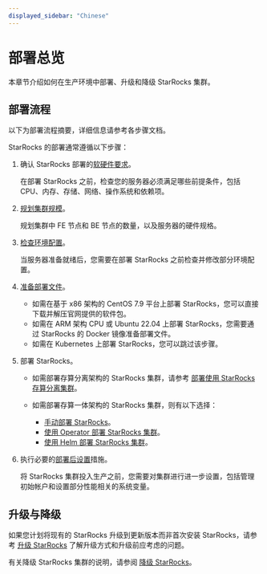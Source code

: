 ```yaml
---
displayed_sidebar: "Chinese"
---
```


# 部署总览

本章节介绍如何在生产环境中部署、升级和降级 StarRocks 集群。

## 部署流程

以下为部署流程摘要，详细信息请参考各步骤文档。

StarRocks 的部署通常遵循以下步骤：

1. 确认 StarRocks 部署的[软硬件要求](../deployment/deployment_prerequisites.md)。

   在部署 StarRocks 之前，检查您的服务器必须满足哪些前提条件，包括 CPU、内存、存储、网络、操作系统和依赖项。

2. [规划集群规模](../deployment/plan_cluster.md)。

   规划集群中 FE 节点和 BE 节点的数量，以及服务器的硬件规格。

3. [检查环境配置](../deployment/environment_configurations.md)。

   当服务器准备就绪后，您需要在部署 StarRocks 之前检查并修改部分环境配置。

4. [准备部署文件](../deployment/prepare_deployment_files.md)。

   - 如需在基于 x86 架构的 CentOS 7.9 平台上部署 StarRocks，您可以直接下载并解压官网提供的软件包。
   - 如需在 ARM 架构 CPU 或 Ubuntu 22.04 上部署 StarRocks，您需要通过 StarRocks 的 Docker 镜像准备部署文件。
   - 如需在 Kubernetes 上部署 StarRocks，您可以跳过该步骤。

5. 部署 StarRocks。

   - 如需部署存算分离架构的 StarRocks 集群，请参考 [部署使用 StarRocks 存算分离集群](../deployment/deploy_shared_data.md)。
   - 如需部署存算一体架构的 StarRocks 集群，则有以下选择：

     - [手动部署 StarRocks](../deployment/deploy_manually.md)。
     - [使用 Operator 部署 StarRocks 集群](../deployment/sr_operator.md)。
     - [使用 Helm 部署 StarRocks 集群](../deployment/helm.md)。

6. 执行必要的[部署后设置](../deployment/post_deployment_setup.md)措施。

   将 StarRocks 集群投入生产之前，您需要对集群进行进一步设置，包括管理初始帐户和设置部分性能相关的系统变量。

## 升级与降级

如果您计划将现有的 StarRocks 升级到更新版本而非首次安装 StarRocks，请参考 [升级 StarRocks](../deployment/upgrade.md) 了解升级方式和升级前应考虑的问题。

有关降级 StarRocks 集群的说明，请参阅 [降级 StarRocks](../deployment/downgrade.md)。
